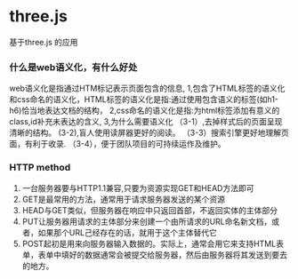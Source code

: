 # three.js
基于three.js 的应用
































### 什么是web语义化，有什么好处
web语义化是指通过HTM标记表示页面包含的信息,
1,包含了HTML标签的语义化和css命名的语义化，HTML标签的语义化是指:通过使用包含语义的标签(如h1-h6)恰当地表达文档的结构，
2,css命名的语义化是指:为html标签添加有意义的class,id补充未表达的含义,
3,为什么需要语义化
    （3-1）,去掉样式后的页面呈现清晰的结构。
    (3-2),盲人使用读屏器更好的阅读。
    （3-3）搜索引擎更好地理解页面，有利于收录.
    （3-4），便于团队项目的可持续运作及维护。


### HTTP method 
1. 一台服务器要与HTTP1.1兼容,只要为资源实现GET和HEAD方法即可 
2. GET是最常用的方法，通常用于请求服务器发送的某个资源 
3. HEAD与GET类似，但服务器在响应中只返回首部，不返回实体的主体部分 
4. PUT让服务器用请求的主体部分来创建一个由所请求的URL命名新文档，或者，如果那个URL己经存在的话，就用于这个主体替代它 
5. POST起初是用来向服务器输入数据的。实际上，通常会用它来支持HTML表单，表单中填好的数据通常会被提交给服务器，然后由服务器将其发送到要去的地方。




    


